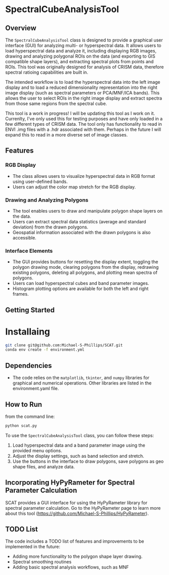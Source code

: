 # SpectralCubeAnalysisTool

## Overview

The `SpectralCubeAnalysisTool` class is designed to provide a graphical user interface (GUI) for analyzing multi- or hyperspectral data. It allows users to load hyperspectral data and analyze it, including displaying RGB images, drawing and analyzing polygonal ROIs on the data (and exporting to GIS compatible shape layers), and extracting spectral plots from points and ROIs. This tool was originally designed for analysis of CRISM data, therefore spectral ratioing capabilities are built in. 

The intended workflow is to load the hyperspectral data into the left image display and to load a reduced dimensionality representation into the right image display (such as spectral parameters or PCA/MNF/ICA bands). This allows the user to select ROIs in the right image display and extract spectra from those same regions from the spectral cube.

This tool is a work in progress! I will be updating this tool as I work on it. Currenlty, I've only used this for testing purposes and have only loaded in a few different types of CRISM data. The tool only has functionality to read in ENVI .img files with a .hdr associated with them. Perhaps in the future I will expand this to read in a more diverse set of image classes.

## Features

### RGB Display

- The class allows users to visualize hyperspectral data in RGB format using user-defined bands.
- Users can adjust the color map stretch for the RGB display.

### Drawing and Analyzing Polygons

- The tool enables users to draw and manipulate polygon shape layers on the data.
- Users can extract spectral data statistics (average and standard deviation) from the drawn polygons.
- Geospatial information associated with the drawn polygons is also accessible.

### Interface Elements

- The GUI provides buttons for resetting the display extent, toggling the polygon drawing mode, clearing polygons from the display, redrawing existing polygons, deleting all polygons, and plotting mean spectra of polygons.
- Users can load hyperspectral cubes and band parameter images.
- Histogram plotting options are available for both the left and right frames.

## Getting Started

# Installaing
```bash
git clone git@github.com:Michael-S-Phillips/SCAT.git
conda env create -f environment.yml
```
## Dependencies

- The code relies on the `matplotlib`, `tkinter`, and `numpy` libraries for graphical and numerical operations. Other libraries are listed in the environment.yaml file.

## How to Run

from the command line:
```bash
python scat.py
```
To use the `SpectralCubeAnalysisTool` class, you can follow these steps:

1. Load hyperspectral data and a band parameter image using the provided menu options.
2. Adjust the display settings, such as band selection and stretch.
3. Use the buttons in the interface to draw polygons, save polygons as geo shape files, and analyze data.

## Incorporating HyPyRameter for Spectral Parameter Calculation

SCAT provides a GUI interface for using the HyPyRameter library for spectral parameter calculation. Go to the HyPyRameter page to learn more about this tool (https://github.com/Michael-S-Phillips/HyPyRameter). 


## TODO List

The code includes a TODO list of features and improvements to be implemented in the future:

- Adding more functionality to the polygon shape layer drawing.
- Spectral smoothing routines
- Adding basic spectral analysis workflows, such as MNF